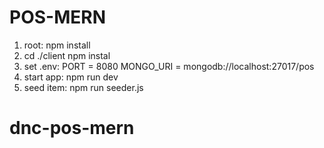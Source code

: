 # POS-MERN

1. root: npm install
2. cd ./client
   npm instal
3. set .env:
   PORT = 8080
   MONGO_URI = mongodb://localhost:27017/pos
4. start app: npm run dev
5. seed item: npm run seeder.js
# dnc-pos-mern

